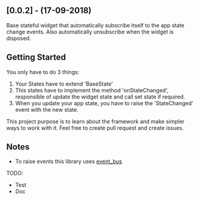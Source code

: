 ## [0.0.2] - (17-09-2018)

Base stateful widget that automatically subscribe itself to the app state change events.
Also automatically unsubscribe when the widget is disposed.

## Getting Started

You only have to do 3 things:
1. Your States have to extend 'BaseState'
2. This states have to implement the method 'onStateChanged', responsible of update the widget state and call set state if required.
3. When you update your app state, you have to raise the 'StateChanged' event with the new state.

This project purpose is to learn about the framework and make simpler ways to work with it.
Feel free to create pull request and create issues.

## Notes
- To raise events this library uses [event_bus](http:https://pub.dartlang.org/packages/event_bus// "event_bus")

TODO:
- Test
- Doc
